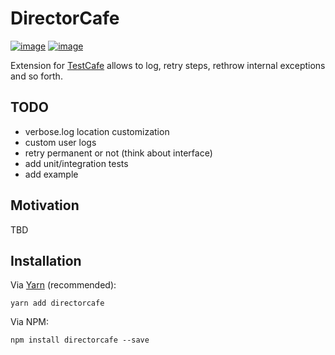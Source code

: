 DirectorCafe
============

[![image](https://img.shields.io/travis/DmitryFillo/directorcafe/master.svg)](https://travis-ci.org/DmitryFillo/directorcafe.svg?branch=master)
[![image](https://img.shields.io/coveralls/DmitryFillo/directorcafe/master.svg)](https://coveralls.io/github/DmitryFillo/directorcafe?branch=master)

Extension for [TestCafe](https://github.com/DevExpress/testcafe) allows to log, retry steps, rethrow internal exceptions and so forth.

TODO
----

* verbose.log location customization
* custom user logs
* retry permanent or not (think about interface)
* add unit/integration tests
* add example

Motivation
----------

TBD

Installation
------------

Via [Yarn](https://yarnpkg.com/en/) (recommended):

``` sourceCode
yarn add directorcafe
```

Via NPM:

``` sourceCode
npm install directorcafe --save
```
